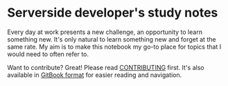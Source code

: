 # Serverside developer's study notes

Every day at work presents a new challenge, an opportunity to learn something new. It's only natural to learn something new and forget at the same rate. My aim is to make this notebook my go-to place for topics that I would need to often refer to.

Want to contribute? Great! Please read [CONTRIBUTING](https://github.com/sharubhat/serverside-developer-notes/blob/master/CONTRIBUTING.md) first.  It's also available in [GitBook format](https://sharubhat.gitbooks.io/serverside-developer-notes/content/) for easier reading and navigation. 

